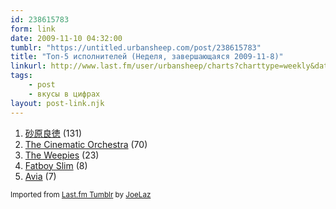```yaml
---
id: 238615783
form: link
date: 2009-11-10 04:32:00
tumblr: "https://untitled.urbansheep.com/post/238615783"
title: "Топ-5 исполнителей (Неделя, завершающаяся 2009-11-8)"
linkurl: http://www.last.fm/user/urbansheep/charts?charttype=weekly&date_to=1257681600
tags:
    - post
    - вкусы в цифрах
layout: post-link.njk
---
```

<ol><li>
<a rel="nofollow" target="_blank" href="http://www.last.fm/music/%E7%A0%82%E5%8E%9F%E8%89%AF%E5%BE%B3">砂原良徳</a>&nbsp;(131)</li>
<li>
<a rel="nofollow" target="_blank" href="http://www.last.fm/music/The+Cinematic+Orchestra">The Cinematic Orchestra</a>&nbsp;(70)</li>
<li>
<a rel="nofollow" target="_blank" href="http://www.last.fm/music/The+Weepies">The Weepies</a>&nbsp;(23)</li>
<li>
<a rel="nofollow" target="_blank" href="http://www.last.fm/music/Fatboy+Slim">Fatboy Slim</a>&nbsp;(8)</li>
<li>
<a rel="nofollow" target="_blank" href="http://www.last.fm/music/Avia">Avia</a>&nbsp;(7)</li>
</ol><p><small>Imported from <a rel="nofollow" target="_blank" href="http://joelaz.com/post/23488847/last-fm-tumblr-weekly-top-artists">Last.fm Tumblr</a> by <a rel="nofollow" target="_blank" href="http://joelaz.com">JoeLaz</a></small></p>
